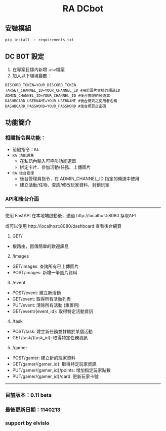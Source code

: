 <h1 align="center">RA DCbot</h1>

## 安裝模組
```bash
pip install -r requirements.txt
```

## DC BOT 設定
1.	在專案目錄內新增`.env`檔案
2.	加入以下環境變數：
```dotenv
DISCORD_TOKEN=YOUR_DISCORD_TOKEN
TARGET_CHANNEL_ID=YOUR_CHANNEL_ID #用於圖片審核的頻道ID
ADMIN_CHANNEL_ID=YOUR_CHANNEL_ID #後台管理的頻道ID
DASHBOARD_USERNAME=YOUR_USERNAME #後台網頁之使用者名稱
DASHBOARD_PASSWORD=YOUR_PASSWORD #後台網頁之密碼
```

## 功能簡介
### 相關指令與功能：
  - 前綴指令：`RA` 
  - `RA 功能選單`
    - 在私訊內輸入可呼叫功能選單
    - 綁定卡片、參加活動/任務、上傳圖片
  - `RA 後台管理`
    - 後台管理員指令，在 ADMIN_CHANNEL_ID 指定的頻道中使用
    - 建立活動/任物、查詢/修改玩家資料、封鎖玩家

### API和後台介面
---
使用 FastAPI 在本地端啟動後，透過 http://localhost:8080 存取API

或可以使用 http://localhost:8080/dashboard 查看後台網頁
1. GET/
- 根路由，回傳簡單的歡迎訊息
2. /images
- GET/images: 查詢所有已上傳圖片
- POST/images: 新增一筆圖片資料
3. /event
- POST/event: 建立新活動
- GET/event: 取得所有活動列表
- PUT/event: 清除所有活動 (重置用)
- GET/event/{event_id}: 取得特定活動資訊
4. /task
- POST/task: 建立新任務並隸屬於某個活動
- GET/task/{task_id}: 取得特定任務資訊
5. /gamer
- POST/gamer: 建立新的玩家資料
- GET/gamer/{gamer_id}: 取得特定玩家資訊
- PUT/gamer/{gamer_id}/points: 增加指定玩家點數
- PUT/gamer/{gamer_id}/card: 更新玩家卡號
---
### 目前版本：0.11 beta
### 最後更新日期：1140213
### support by elvislo 



